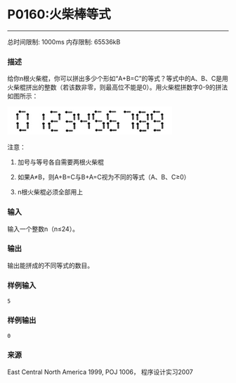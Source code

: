 # P0160:火柴棒等式
------

总时间限制: 1000ms 内存限制: 65536kB

### 描述

给你n根火柴棍，你可以拼出多少个形如“A+B=C”的等式？等式中的A、B、C是用火柴棍拼出的整数（若该数非零，则最高位不能是0）。用火柴棍拼数字0-9的拼法如图所示：

![fig1](images/1435655849.jpg)


注意：

1. 加号与等号各自需要两根火柴棍

2. 如果A≠B，则A+B=C与B+A=C视为不同的等式（A、B、C≥0）

3. n根火柴棍必须全部用上

### 输入

输入一个整数n（n≤24）。

### 输出

输出能拼成的不同等式的数目。

### 样例输入

    5

### 样例输出

    0

### 来源

East Central North America 1999, POJ 1006， 程序设计实习2007
